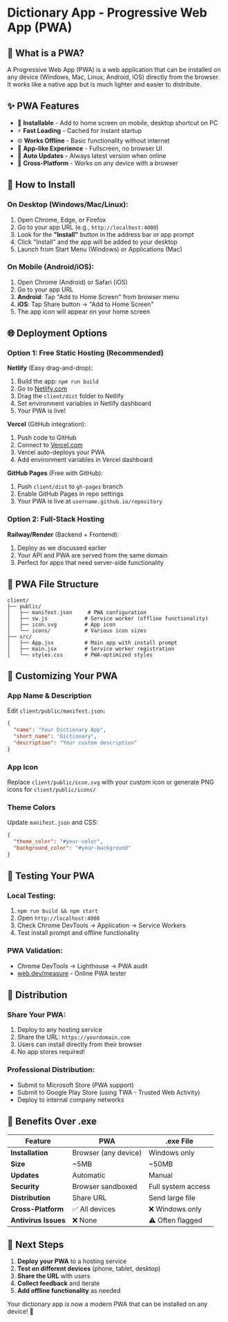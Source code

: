 # Dictionary App - Progressive Web App (PWA)

## 📱 What is a PWA?

A Progressive Web App (PWA) is a web application that can be installed on any device (Windows, Mac, Linux, Android, iOS) directly from the browser. It works like a native app but is much lighter and easier to distribute.

## ✨ PWA Features

- 📱 **Installable** - Add to home screen on mobile, desktop shortcut on PC
- ⚡ **Fast Loading** - Cached for instant startup
- 🌐 **Works Offline** - Basic functionality without internet
- 📱 **App-like Experience** - Fullscreen, no browser UI
- 🔄 **Auto Updates** - Always latest version when online
- 🎯 **Cross-Platform** - Works on any device with a browser

## 🚀 How to Install

### On Desktop (Windows/Mac/Linux):
1. Open Chrome, Edge, or Firefox
2. Go to your app URL (e.g., `http://localhost:4000`)
3. Look for the **"Install"** button in the address bar or app prompt
4. Click "Install" and the app will be added to your desktop
5. Launch from Start Menu (Windows) or Applications (Mac)

### On Mobile (Android/iOS):
1. Open Chrome (Android) or Safari (iOS)
2. Go to your app URL
3. **Android**: Tap "Add to Home Screen" from browser menu
4. **iOS**: Tap Share button → "Add to Home Screen"
5. The app icon will appear on your home screen

## 🌐 Deployment Options

### Option 1: Free Static Hosting (Recommended)

**Netlify** (Easy drag-and-drop):
1. Build the app: `npm run build`
2. Go to [Netlify.com](https://netlify.com)
3. Drag the `client/dist` folder to Netlify
4. Set environment variables in Netlify dashboard
5. Your PWA is live!

**Vercel** (GitHub integration):
1. Push code to GitHub
2. Connect to [Vercel.com](https://vercel.com)
3. Vercel auto-deploys your PWA
4. Add environment variables in Vercel dashboard

**GitHub Pages** (Free with GitHub):
1. Push `client/dist` to `gh-pages` branch
2. Enable GitHub Pages in repo settings
3. Your PWA is live at `username.github.io/repository`

### Option 2: Full-Stack Hosting

**Railway/Render** (Backend + Frontend):
1. Deploy as we discussed earlier
2. Your API and PWA are served from the same domain
3. Perfect for apps that need server-side functionality

## 📁 PWA File Structure

```
client/
├── public/
│   ├── manifest.json     # PWA configuration
│   ├── sw.js            # Service worker (offline functionality)
│   ├── icon.svg         # App icon
│   └── icons/           # Various icon sizes
├── src/
│   ├── App.jsx          # Main app with install prompt
│   ├── main.jsx         # Service worker registration
│   └── styles.css       # PWA-optimized styles
```

## 🎨 Customizing Your PWA

### App Name & Description
Edit `client/public/manifest.json`:
```json
{
  "name": "Your Dictionary App",
  "short_name": "Dictionary",
  "description": "Your custom description"
}
```

### App Icon
Replace `client/public/icon.svg` with your custom icon or generate PNG icons for `client/public/icons/`

### Theme Colors
Update `manifest.json` and CSS:
```json
{
  "theme_color": "#your-color",
  "background_color": "#your-background"
}
```

## 🔧 Testing Your PWA

### Local Testing:
1. `npm run build && npm start`
2. Open `http://localhost:4000`
3. Check Chrome DevTools → Application → Service Workers
4. Test install prompt and offline functionality

### PWA Validation:
- Chrome DevTools → Lighthouse → PWA audit
- [web.dev/measure](https://web.dev/measure) - Online PWA tester

## 📱 Distribution

### Share Your PWA:
1. Deploy to any hosting service
2. Share the URL: `https://yourdomain.com`
3. Users can install directly from their browser
4. No app stores required!

### Professional Distribution:
- Submit to Microsoft Store (PWA support)
- Submit to Google Play Store (using TWA - Trusted Web Activity)
- Deploy to internal company networks

## 🎯 Benefits Over .exe

| Feature | PWA | .exe File |
|---------|-----|-----------|
| **Installation** | Browser (any device) | Windows only |
| **Size** | ~5MB | ~50MB |
| **Updates** | Automatic | Manual |
| **Security** | Browser sandboxed | Full system access |
| **Distribution** | Share URL | Send large file |
| **Cross-Platform** | ✅ All devices | ❌ Windows only |
| **Antivirus Issues** | ❌ None | ⚠️ Often flagged |

## 🌟 Next Steps

1. **Deploy your PWA** to a hosting service
2. **Test on different devices** (phone, tablet, desktop)
3. **Share the URL** with users
4. **Collect feedback** and iterate
5. **Add offline functionality** as needed

Your dictionary app is now a modern PWA that can be installed on any device! 🎉